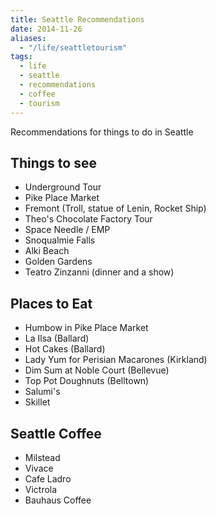 ```yaml
---
title: Seattle Recommendations
date: 2014-11-26
aliases:
  - "/life/seattletourism"
tags:
  - life
  - seattle
  - recommendations
  - coffee
  - tourism
---
```

Recommendations for things to do in Seattle

## Things to see

* Underground Tour
* Pike Place Market
* Fremont (Troll, statue of Lenin, Rocket Ship)
* Theo's Chocolate Factory Tour
* Space Needle / EMP
* Snoqualmie Falls
* Alki Beach
* Golden Gardens
* Teatro Zinzanni (dinner and a show)


## Places to Eat

* Humbow in Pike Place Market
* La Ilsa (Ballard)
* Hot Cakes (Ballard)
* Lady Yum for Perisian Macarones (Kirkland)
* Dim Sum at Noble Court (Bellevue)
* Top Pot Doughnuts (Belltown)
* Salumi's
* Skillet

## Seattle Coffee

* Milstead
* Vivace
* Cafe Ladro
* Victrola
* Bauhaus Coffee
